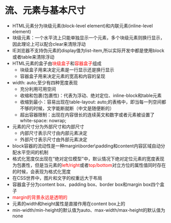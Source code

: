 # 流、元素与基本尺寸

* HTML元素分为块级元素(block-level element)和内联元素(inline-level element)
* 块级元素：一个水平流上只能单独显示一个元素，多个块级元素则换行显示，因此理论上可以配合clear来清除浮动
* IE浏览器不支持伪元素的display值为list-item,所以实际开发中都是使用block或者table来清除浮动
* HTML元素的盒子由<font color="red">块级盒子</font>和<font color="red">容器盒子</font>组成
  * 块级盒子用来决定元素是一行显示还是换行显示
  * 容器盒子用来决定元素的宽高和内容的呈现
* width: auto;至少有四种宽度表现
  * 充分利用可用空间
  * 收缩和包裹(包裹性)：代表为浮动、绝对定位、inline-block和table元素
  * 收缩到最小：容易出现在table-layout: auto;的表格中，即当每一列空间都不够的时候，文字能断就断（中文是随便断的）
  * 超出容器限制：出现在内容很长的连续英文和数字或者元素被设置了white-space: nowrap;
* 元素的尺寸分为外部尺寸和内部尺寸
  * 内部尺寸表示尺寸由内部元素决定
  * 外部尺寸表示尺寸由外部元素决定
* block容器的流动性是一种margin\border\padding和content内容区域自动分配水平空间的机制
* 格式化宽度仅出现在“绝对定位模型”中，默认情况下绝对定位元素的宽度表现为包裹性，但是当元素的<font color="red">left/right</font>或者<font color="red">top/bottom</font>对立方位的属性值同时存在的时候，会表现为格式化宽度
* 在CSS世界中，图片和文字的权重远大于布局
* 容器盒子分为content box、padding box、border box和margin box四个盒子
* <font color="red">margin的背景永远是透明的</font>
* 元素的width和height属性是直接作用在content box上的
* min-width/min-height的默认值为auto、max-width/max-height的默认值为none